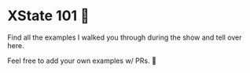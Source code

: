 # XState 101 🤖

Find all the examples I walked you through during the show and tell over here.

Feel free to add your own examples w/ PRs. 🙌
